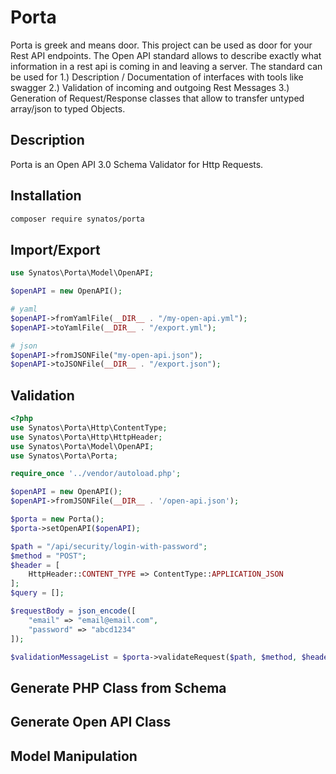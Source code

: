 # Porta

Porta is greek and means door. This project can be used as door for your Rest API endpoints.
The Open API standard allows to describe exactly what information in a rest api is coming in and leaving a server.
The standard can be used for
1.) Description / Documentation of interfaces with tools like swagger
2.) Validation of incoming and outgoing Rest Messages
3.) Generation of Request/Response classes that allow to transfer untyped array/json to typed Objects.

## Description
Porta is an Open API 3.0 Schema Validator for Http Requests.


## Installation

```sh
composer require synatos/porta
```

## Import/Export

```php
use Synatos\Porta\Model\OpenAPI;

$openAPI = new OpenAPI();

# yaml
$openAPI->fromYamlFile(__DIR__ . "/my-open-api.yml");
$openAPI->toYamlFile(__DIR__ . "/export.yml");

# json
$openAPI->fromJSONFile("my-open-api.json");
$openAPI->toJSONFile(__DIR__ . "/export.json");
```

## Validation

```php
<?php
use Synatos\Porta\Http\ContentType;
use Synatos\Porta\Http\HttpHeader;
use Synatos\Porta\Model\OpenAPI;
use Synatos\Porta\Porta;

require_once '../vendor/autoload.php';

$openAPI = new OpenAPI();
$openAPI->fromJSONFile(__DIR__ . '/open-api.json');

$porta = new Porta();
$porta->setOpenAPI($openAPI);

$path = "/api/security/login-with-password";
$method = "POST";
$header = [
    HttpHeader::CONTENT_TYPE => ContentType::APPLICATION_JSON
];
$query = [];

$requestBody = json_encode([
    "email" => "email@email.com",
    "password" => "abcd1234"
]);

$validationMessageList = $porta->validateRequest($path, $method, $header,$query, $requestBody);
```

## Generate PHP Class from Schema


## Generate Open API Class


## Model Manipulation
 
 
 